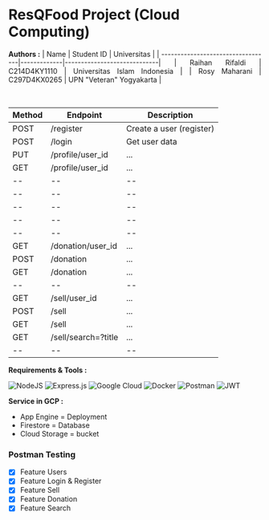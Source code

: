 # ResQFood Project (Cloud Computing)
<div align=justify>

**Authors :**
| Name                              | Student ID  | Universitas                 |
| ----------------------------------|-------------|-----------------------------|
| Raihan Rifaldi                    | C214D4KY1110 | Universitas Islam Indonesia |
| Rosy Maharani                     | C297D4KX0265 | UPN "Veteran" Yogyakarta    |

<br>

| Method | Endpoint                 | Description                        |
| ------ | ------------------------ | ---------------------------------- |
| POST   | /register                | Create a user (register)           |
| POST   | /login                   | Get user data                      |
| PUT    | /profile/user_id         | ...                                |
| GET    | /profile/user_id         | ...                                |
| --     | --                       | --                                 |
| --     | --                       | --                                 |
| --     | --                       | --                                 |
| --     | --                       | --                                 |
| --     | --                       | --                                 |
| GET    | /donation/user_id        | ...                                |
| POST   | /donation                | ...                                |
| GET    | /donation                | ...                                |
| --     | --                       | --                                 |
| GET    | /sell/user_id            | ...                                |
| POST   | /sell                    | ...                                |
| GET    | /sell                    | ...                                |
| GET    | /sell/search=?title      | ...                                |
| --     | --                       | --                                 |

**Requirements & Tools :**

![NodeJS](https://img.shields.io/badge/node.js-6DA55F?style=for-the-badge&logo=node.js&logoColor=white)
![Express.js](https://img.shields.io/badge/express.js-%23404d59.svg?style=for-the-badge&logo=express&logoColor=%2361DAFB)
![Google Cloud](https://img.shields.io/badge/GoogleCloud-%234285F4.svg?style=for-the-badge&logo=google-cloud&logoColor=white)
![Docker](https://img.shields.io/badge/Docker-black?style=for-the-badge&logo=docker)
![Postman](https://img.shields.io/badge/Postman-FF6C37?style=for-the-badge&logo=postman&logoColor=white)
![JWT](https://img.shields.io/badge/JWT-black?style=for-the-badge&logo=JSON%20web%20tokens)

**Service in GCP :**
- App Engine = Deployment
- Firestore = Database 
- Cloud Storage = bucket

### Postman Testing

- [x] Feature Users
- [x] Feature Login & Register
- [x] Feature Sell
- [x] Feature Donation
- [x] Feature Search 

<!-- ## Endpoints




## Checklist

### Endpoints

- [x] GET /
- [x] POST /users
- [x] GET /users/{id}
- [x] PUT /users/{id}
- [x] PUT /users/{id}/password
- [x] POST /authentications
- [x] PUT /authentications
- [x] DELETE /authentications
- [x] POST /predictions
- [x] GET /predictions/{userId}
- [x] POST /diseases
- [x] GET /diseases/{nameDiseases}
- [x] PUT /diseases/{nameDiseases}
- [x] DELETE /diseases/{nameDiseases}
- [x] POST /articles
- [x] GET /articles/{id}
- [x] PUT /articles/{id}
- [x] PUT /articles/{id}/image
- [x] DELETE /articles/{id}


### Deployment

- [x] Integrate with Google Cloud Storage Bucket
- [x] Deploy dev API in GCP
- [x] Deploy prod API in GCP
- [x] Deploy ML model in GCP


### Postman Testing

- [x] Feature Users
- [x] Feature Authentications
- [x] Feature Predictions
- [x] Feature Diseases
- [x] Feature Articles -->
